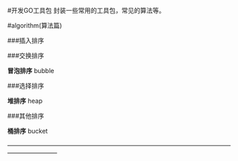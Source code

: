 #开发GO工具包 
封装一些常用的工具包，常见的算法等。

#algorithm(算法篇)
    

###插入排序


###交换排序

**冒泡排序** bubble

###选择排序

**堆排序** heap    

###其他排序

**桶排序** bucket
    
————————————————————————————————————————————
 